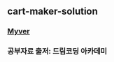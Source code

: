 ## cart-maker-solution
### [Myver](https://github.com/up456/card-maker-myver)
### 공부자료 출저: 드림코딩 아카데미
